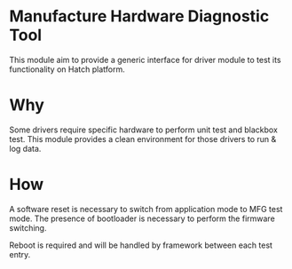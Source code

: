 # Manufacture Hardware Diagnostic Tool
This module aim to provide a generic interface for driver module to test its functionality on Hatch platform. 
 
Why
===
Some drivers require specific hardware to perform unit test and blackbox test. This module provides a clean 
environment for those drivers to run & log data. 

How
===
A software reset is necessary to switch from application mode to MFG test mode. The presence of bootloader is 
necessary to perform the firmware switching. 

Reboot is required and will be handled by framework between each test entry. 
